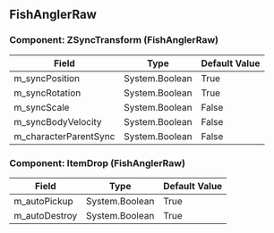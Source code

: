 ## FishAnglerRaw

### Component: ZSyncTransform (FishAnglerRaw)

|Field|Type|Default Value|
|---|---|---|
|m_syncPosition|System.Boolean|True|
|m_syncRotation|System.Boolean|True|
|m_syncScale|System.Boolean|False|
|m_syncBodyVelocity|System.Boolean|False|
|m_characterParentSync|System.Boolean|False|

### Component: ItemDrop (FishAnglerRaw)

|Field|Type|Default Value|
|---|---|---|
|m_autoPickup|System.Boolean|True|
|m_autoDestroy|System.Boolean|True|

